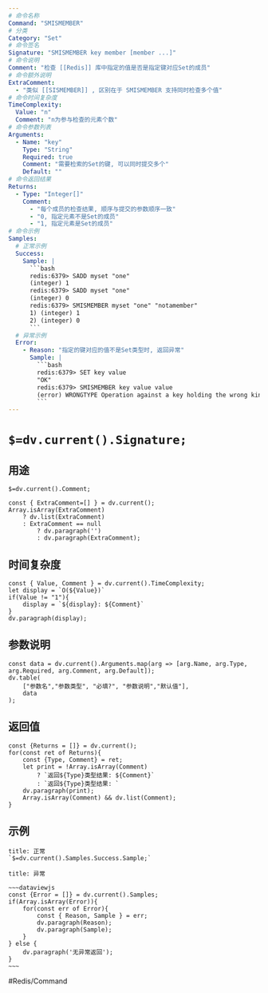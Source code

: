 ```yaml
---
# 命令名称
Command: "SMISMEMBER"
# 分类
Category: "Set"
# 命令签名
Signature: "SMISMEMBER key member [member ...]"
# 命令说明
Comment: "检查 [[Redis]] 库中指定的值是否是指定键对应Set的成员"
# 命令额外说明
ExtraComment:
  - "类似 [[SISMEMBER]] , 区别在于 SMISMEMBER 支持同时检查多个值"
# 命令时间复杂度
TimeComplexity:
  Value: "n"
  Comment: "n为参与检查的元素个数"
# 命令参数列表
Arguments:
  - Name: "key"
    Type: "String"
    Required: true
    Comment: "需要检索的Set的键, 可以同时提交多个"
    Default: ""
# 命令返回结果
Returns:
  - Type: "Integer[]"
    Comment: 
      - "每个成员的检查结果, 顺序与提交的参数顺序一致"
      - "0, 指定元素不是Set的成员"
      - "1, 指定元素是Set的成员"
# 命令示例
Samples:
  # 正常示例
  Success:
    Sample: |
      ```bash
      redis:6379> SADD myset "one"
      (integer) 1
      redis:6379> SADD myset "one"
      (integer) 0
      redis:6379> SMISMEMBER myset "one" "notamember"
      1) (integer) 1
      2) (integer) 0
      ```
  # 异常示例
  Error:
    - Reason: "指定的键对应的值不是Set类型时, 返回异常"
      Sample: |
        ```bash
        redis:6379> SET key value
        "OK"
        redis:6379> SMISMEMBER key value value
        (error) WRONGTYPE Operation against a key holding the wrong kind of value
        ``` 
---
```


# `$=dv.current().Signature;`

## 用途
`$=dv.current().Comment;`

```dataviewjs
const { ExtraComment=[] } = dv.current();
Array.isArray(ExtraComment) 
	? dv.list(ExtraComment) 
	: ExtraComment == null 
		? dv.paragraph('') 
		: dv.paragraph(ExtraComment);
```

## 时间复杂度
```dataviewjs
const { Value, Comment } = dv.current().TimeComplexity;
let display = `O(${Value})`
if(Value != "1"){
	display = `${display}: ${Comment}`
}
dv.paragraph(display);
```

## 参数说明
```dataviewjs
const data = dv.current().Arguments.map(arg => [arg.Name, arg.Type, arg.Required, arg.Comment, arg.Default]);
dv.table(
	["参数名","参数类型", "必填?", "参数说明","默认值"],
	data
);
```

## 返回值
```dataviewjs
const {Returns = []} = dv.current();
for(const ret of Returns){
	const {Type, Comment} = ret;
	let print = !Array.isArray(Comment) 
		? `返回${Type}类型结果: ${Comment}`
		: `返回${Type}类型结果: `
	dv.paragraph(print);
	Array.isArray(Comment) && dv.list(Comment);
}
```

## 示例
```ad-success
title: 正常
`$=dv.current().Samples.Success.Sample;`
```

```ad-danger
title: 异常

~~~dataviewjs
const {Error = []} = dv.current().Samples;
if(Array.isArray(Error)){
	for(const err of Error){
		const { Reason, Sample } = err;
		dv.paragraph(Reason);
		dv.paragraph(Sample);
	}
} else {
	dv.paragraph('无异常返回');
}
~~~

```

#Redis/Command 